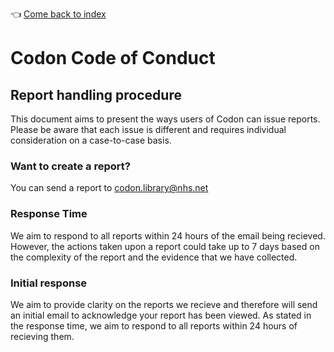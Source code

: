 :point_left: [Come back to index](README.md)

# Codon Code of Conduct
## Report handling procedure
This document aims to present the ways users of Codon can issue reports. Please be aware that each issue is different and requires individual consideration on a case-to-case basis.

### Want to create a report?
You can send a report to [codon.library@nhs.net](mailto:codon.library@nhs.net)

### Response Time
We aim to respond to all reports within 24 hours of the email being recieved. However, the actions taken upon a report could take up to 7 days based on the complexity of the report and the evidence that we have collected.

### Initial response
We aim to provide clarity on the reports we recieve and therefore will send an initial email to acknowledge your report has been viewed. As stated in the response time, we aim to respond to all reports within 24 hours of recieving them.